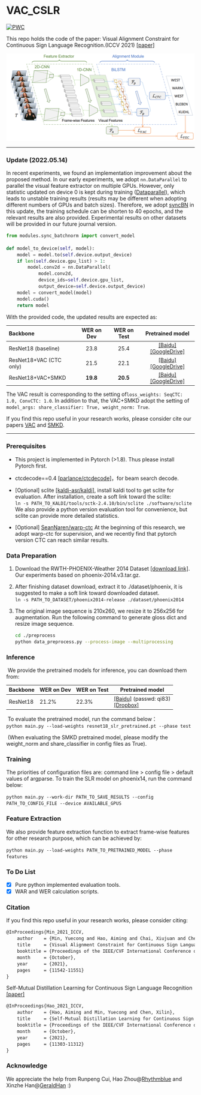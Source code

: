 # VAC_CSLR
[![PWC](https://img.shields.io/endpoint.svg?url=https://paperswithcode.com/badge/visual-alignment-constraint-for-continuous/sign-language-recognition-on-rwth-phoenix)](https://paperswithcode.com/sota/sign-language-recognition-on-rwth-phoenix?p=visual-alignment-constraint-for-continuous)

This repo holds the code of the paper: Visual Alignment Constraint for Continuous Sign Language Recognition.(ICCV 2021) [[paper]](https://openaccess.thecvf.com/content/ICCV2021/html/Min_Visual_Alignment_Constraint_for_Continuous_Sign_Language_Recognition_ICCV_2021_paper.html)

<img src=".\framework.png" alt="framework" style="zoom: 80%;" />

---
### Update (2022.05.14)

In recent experiments, we found an implementation improvement about the proposed method. In our early experiments, we adopt `nn.DataParallel` to parallel the visual feature extractor on multiple GPUs. However, only statistic updated on device 0 is kept during training ([Dataparallel](https://pytorch.org/docs/stable/generated/torch.nn.DataParallel.html)), which leads to unstable training results (results may be different when adopting different numbers of GPUs and batch sizes). Therefore, we adopt [syncBN](https://github.com/vacancy/Synchronized-BatchNorm-PyTorch) in this update, the training schedule can be shorten to 40 epochs, and the relevant results are also provided. Experimental results on other datasets will be provided in our future journal version.

```python
from modules.sync_batchnorm import convert_model

def model_to_device(self, model):
    model = model.to(self.device.output_device)
    if len(self.device.gpu_list) > 1:
        model.conv2d = nn.DataParallel(
            model.conv2d,
            device_ids=self.device.gpu_list,
            output_device=self.device.output_device)
    model = convert_model(model)
    model.cuda()
    return model
```

With the provided code, the updated results are expected as:

| Backbone                | WER on Dev | WER on Test |                       Pretrained model                       |
| :---------------------- | :--------: | :---------: | :----------------------------------------------------------: |
| ResNet18 (baseline)     |    23.8    |    25.4     | [[Baidu]](https://pan.baidu.com/s/17ernd4x3YIAEKpVa1rJqWA?pwd=iccv) [[GoogleDrive]](https://drive.google.com/file/d/1_yPOrVyxO2AJiLC6xOAPiGuPu41ov5Yg/view?usp=sharing) |
| ResNet18+VAC (CTC only) |    21.5    |    22.1     | [[Baidu]](https://pan.baidu.com/s/1vDQyNrKM9Ar2ppvnCcohBA?pwd=VAC0) [[GoogleDrive]](https://drive.google.com/file/d/1etgf94fGvvIvR6c0VCXc8j2aFy5BsrZp/view?usp=sharing) |
| ResNet18+VAC+SMKD       |  **19.8**  |  **20.5**   | [[Baidu]](https://pan.baidu.com/s/1jWT6FhxpD36fQilXZgyW9A?pwd=SMKD) [[GoogleDrive]](https://drive.google.com/file/d/1ULbB4qNdPhDjdKUX3JlgSYkQI2W3Lwm9/view?usp=sharing) |

The VAC result is corresponding to the setting of`loss_weights: SeqCTC: 1.0, ConvCTC: 1.0`. In addition to that, the VAC+SMKD adopt the setting of `model_args: share_classifier: True, weight_norm: True`.

If you find this repo useful in your research works, please consider cite our papers [VAC](https://openaccess.thecvf.com/content/ICCV2021/html/Min_Visual_Alignment_Constraint_for_Continuous_Sign_Language_Recognition_ICCV_2021_paper.html) and [SMKD](https://openaccess.thecvf.com/content/ICCV2021/html/Hao_Self-Mutual_Distillation_Learning_for_Continuous_Sign_Language_Recognition_ICCV_2021_paper.html).

---
### Prerequisites

- This project is implemented in Pytorch (>1.8). Thus please install Pytorch first.

- ctcdecode==0.4 [[parlance/ctcdecode]](https://github.com/parlance/ctcdecode)，for beam search decode.

- [Optional] sclite [[kaldi-asr/kaldi]](https://github.com/kaldi-asr/kaldi), install kaldi tool to get sclite for evaluation. After installation, create a soft link toward the sclite:    
  `ln -s PATH_TO_KALDI/tools/sctk-2.4.10/bin/sclite ./software/sclite`
  We also provide a python version evaluation tool for convenience, but sclite can provide more detailed statistics.

- [Optional] [SeanNaren/warp-ctc](https://github.com/SeanNaren/warp-ctc) At the beginning of this research, we adopt warp-ctc for supervision, and we recently find that pytorch version CTC can reach similar results.

### Data Preparation

1. Download the RWTH-PHOENIX-Weather 2014 Dataset [[download link]](https://www-i6.informatik.rwth-aachen.de/~koller/RWTH-PHOENIX/). Our experiments based on phoenix-2014.v3.tar.gz.

2. After finishing dataset download, extract it to ./dataset/phoenix, it is suggested to make a soft link toward downloaded dataset.   
   `ln -s PATH_TO_DATASET/phoenix2014-release ./dataset/phoenix2014`

3. The original image sequence is 210x260, we resize it to 256x256 for augmentation. Run the following command to generate gloss dict and resize image sequence.     

   ```bash
   cd ./preprocess
   python data_preprocess.py --process-image --multiprocessing
   ```

### Inference

​	We provide the pretrained models for inference, you can download them from:

| Backbone | WER on Dev | WER on Test | Pretrained model                                             |
| -------- | ---------- | ----------- | ------------------------------------------------------------ |
| ResNet18 | 21.2%      | 22.3%       | [[Baidu]](https://pan.baidu.com/s/12WSc2Xhy7LSkLojh1XqY6g) (passwd: qi83)<br />[[Dropbox]](https://www.dropbox.com/s/zbas78emfz5m4bp/resnet18_slr_pretrained_distill25.pt?dl=0)     |

​	To evaluate the pretrained model, run the command below：   
`python main.py --load-weights resnet18_slr_pretrained.pt --phase test`

​	(When evaluating the SMKD pretrained model,  please modify the weight_norm and share_classifier in config files as True).

### Training

The priorities of configuration files are: command line > config file > default values of argparse. To train the SLR model on phoenix14, run the command below:

`python main.py --work-dir PATH_TO_SAVE_RESULTS --config PATH_TO_CONFIG_FILE --device AVAILABLE_GPUS`

### Feature Extraction

We also provide feature extraction function to extract frame-wise features for other research purpose, which can be achieved by:

`python main.py --load-weights PATH_TO_PRETRAINED_MODEL --phase features ` 

### To Do List

- [x] Pure python implemented evaluation tools.
- [x] WAR and WER calculation scripts.

### Citation

If you find this repo useful in your research works, please consider citing:

```latex
@InProceedings{Min_2021_ICCV,
    author    = {Min, Yuecong and Hao, Aiming and Chai, Xiujuan and Chen, Xilin},
    title     = {Visual Alignment Constraint for Continuous Sign Language Recognition},
    booktitle = {Proceedings of the IEEE/CVF International Conference on Computer Vision (ICCV)},
    month     = {October},
    year      = {2021},
    pages     = {11542-11551}
}
```

Self-Mutual Distillation Learning for Continuous Sign Language Recognition [[paper]](https://openaccess.thecvf.com/content/ICCV2021/html/Hao_Self-Mutual_Distillation_Learning_for_Continuous_Sign_Language_Recognition_ICCV_2021_paper.html)

```latex
@InProceedings{Hao_2021_ICCV,
    author    = {Hao, Aiming and Min, Yuecong and Chen, Xilin},
    title     = {Self-Mutual Distillation Learning for Continuous Sign Language Recognition},
    booktitle = {Proceedings of the IEEE/CVF International Conference on Computer Vision (ICCV)},
    month     = {October},
    year      = {2021},
    pages     = {11303-11312}
}
```

### Acknowledge

We appreciate the help from Runpeng Cui, Hao Zhou@[Rhythmblue](https://github.com/Rhythmblue) and Xinzhe Han@[GeraldHan](https://github.com/GeraldHan) :)
